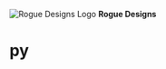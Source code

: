 ![Rogue Designs Logo](https://storage.googleapis.com/stiles-images/RogueLogo-256x158.png)
**Rogue Designs**
# py
